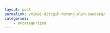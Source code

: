 ```yaml
---
layout: post
permalink: /mimpi-ditagih-hutang-oleh-saudara/
categories:
    - Uncategorized
---
```


